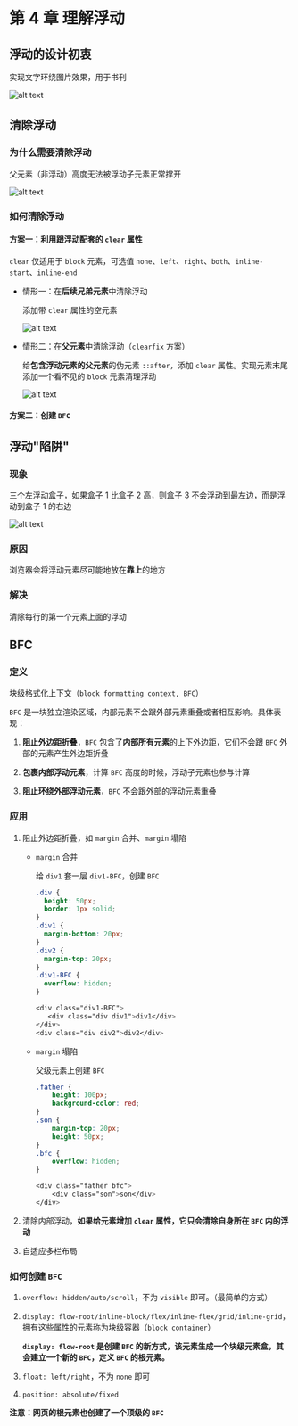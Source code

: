 # 第 4 章 理解浮动

## 浮动的设计初衷

实现文字环绕图片效果，用于书刊

![alt text](https://github.com/yaoshaohua/markdowndocs/blob/main/assets/css/4-1-1.png?raw=true)

## 清除浮动

### 为什么需要清除浮动

父元素（非浮动）高度无法被浮动子元素正常撑开

![alt text](https://github.com/yaoshaohua/markdowndocs/blob/main/assets/css/4-2-0.png?raw=true)

### 如何清除浮动

#### 方案一：利用跟浮动配套的 `clear` 属性

`clear` 仅适用于 `block` 元素，可选值 `none`、`left`、`right`、`both`、`inline-start`、`inline-end`

- 情形一：在**后续兄弟元素**中清除浮动

  添加带 `clear` 属性的空元素

  ![alt text](https://github.com/yaoshaohua/markdowndocs/blob/main/assets/css/4-2-1.png?raw=true)

- 情形二：在**父元素**中清除浮动（`clearfix` 方案）

  给**包含浮动元素的父元素**的伪元素 `::after`，添加 `clear` 属性。实现元素末尾添加一个看不见的 `block` 元素清理浮动

  ![alt text](https://github.com/yaoshaohua/markdowndocs/blob/main/assets/css/4-2-2.png?raw=true)

#### 方案二：创建 `BFC`

## 浮动"陷阱"

### 现象

三个左浮动盒子，如果盒子 1 比盒子 2 高，则盒子 3 不会浮动到最左边，而是浮动到盒子 1 的右边

![alt text](https://github.com/yaoshaohua/markdowndocs/blob/main/assets/css/4-3-1.png?raw=true)

### 原因

浏览器会将浮动元素尽可能地放在**靠上**的地方

### 解决

清除每行的第一个元素上面的浮动

## BFC

### 定义

块级格式化上下文（`block formatting context, BFC`）

`BFC` 是一块独立渲染区域，内部元素不会跟外部元素重叠或者相互影响。具体表现：

1. **阻止外边距折叠**，`BFC` 包含了**内部所有元素**的上下外边距，它们不会跟 `BFC` 外部的元素产生外边距折叠

2. **包裹内部浮动元素**，计算 `BFC` 高度的时候，浮动子元素也参与计算

3. **阻止环绕外部浮动元素**，`BFC` 不会跟外部的浮动元素重叠

### 应用

1. 阻止外边距折叠，如 `margin` 合并、`margin` 塌陷

   - `margin` 合并

     给 `div1` 套一层 `div1-BFC`，创建 `BFC`

     ```css
     .div {
       height: 50px;
       border: 1px solid;
     }
     .div1 {
       margin-bottom: 20px;
     }
     .div2 {
       margin-top: 20px;
     }
     .div1-BFC {
       overflow: hidden;
     }

     <div class="div1-BFC">
        <div class="div div1">div1</div>
     </div>
     <div class="div div2">div2</div>
     ```

   - `margin` 塌陷

     父级元素上创建 `BFC`

     ```css
     .father {
         height: 100px;
         background-color: red;
     }
     .son {
         margin-top: 20px;
         height: 50px;
     }
     .bfc {
         overflow: hidden;
     }

     <div class="father bfc">
         <div class="son">son</div>
     </div>
     ```

2. 清除内部浮动，**如果给元素增加 `clear` 属性，它只会清除自身所在 `BFC` 内的浮动**

3. 自适应多栏布局

### 如何创建 `BFC`

1. `overflow: hidden/auto/scroll`，不为 `visible` 即可。（最简单的方式）

2. `display: flow-root/inline-block/flex/inline-flex/grid/inline-grid`，拥有这些属性的元素称为块级容器（`block container`）

   **`display: flow-root` 是创建 `BFC` 的新方式，该元素生成一个块级元素盒，其会建立一个新的 `BFC`，定义 `BFC` 的根元素。**

3. `float: left/right`，不为 `none` 即可

4. `position: absolute/fixed`

**注意：网页的根元素也创建了一个顶级的 `BFC`**
